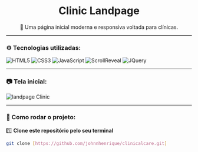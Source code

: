 <h1 align="center">Clinic Landpage</h1>

<p align="center">
  🏥 Uma página inicial moderna e responsiva voltada para clínicas.
</p>

---

### ⚙️ Tecnologias utilizadas:

<div>
  <img src="https://img.shields.io/badge/HTML5-E34F26?style=for-the-badge&logo=html5&logoColor=white" alt="HTML5" />
  <img src="https://img.shields.io/badge/CSS3-1572B6?style=for-the-badge&logo=css3&logoColor=white" alt="CSS3" />
  <img src="https://img.shields.io/badge/JavaScript-F7DF1E?style=for-the-badge&logo=javascript&logoColor=black" alt="JavaScript" />
  <img src="https://img.shields.io/badge/ScrollReveal-%23000000.svg?style=for-the-badge&logo=ScrollReveal&logoColor=white" alt="ScrollReveal" />
  <img src="https://img.shields.io/badge/jQuery-0769AD?style=for-the-badge&logo=jquery&logoColor=white" alt="JQuery" />
</div>

---

### 📷 Tela inicial:

![landpage Clinic](https://github.com/johnnhenrique/ClinicalCare/issues/1#issue-2730708441)

---

### 📂 Como rodar o projeto:

1️⃣ **Clone este repositório pelo seu terminal**  
```bash
git clone [https://github.com/johnnhenrique/clinicalcare.git]

